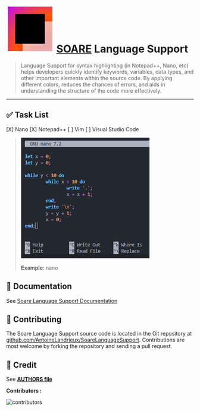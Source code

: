 
# ![SOARE](resources/icon/icon.svg) [SOARE](https://github.com/AntoineLandrieux/SOARE/) Language Support

>
> Language Support for syntax highlighting (in Notepad++, Nano, etc) helps developers quickly identify keywords, variables, data types, and other important elements within the source code. By applying different colors, reduces the chances of errors, and aids in understanding the structure of the code more effectively.
>

---

## ✅ Task List

[X] Nano
[X] Notepad++
[ ] Vim
[ ] Visual Studio Code

>
> ![image](resources/github/nano.png)
>
> **Example**: nano
>

## 📖 Documentation

See [Soare Language Support Documentation](doc/documentation.md)

## 🤲 Contributing

The Soare Language Support source code is located in the Git repository at [github.com/AntoineLandrieux/SoareLanguageSupport](https://github.com/AntoineLandrieux/SoareLanguageSupport/).
Contributions are most welcome by forking the repository and sending a pull request.

## 📜 Credit

See **[AUTHORS file](AUTHORS)**

**Contributors :**

![contributors](https://contrib.rocks/image?repo=AntoineLandrieux/SoareLanguageSupport)

